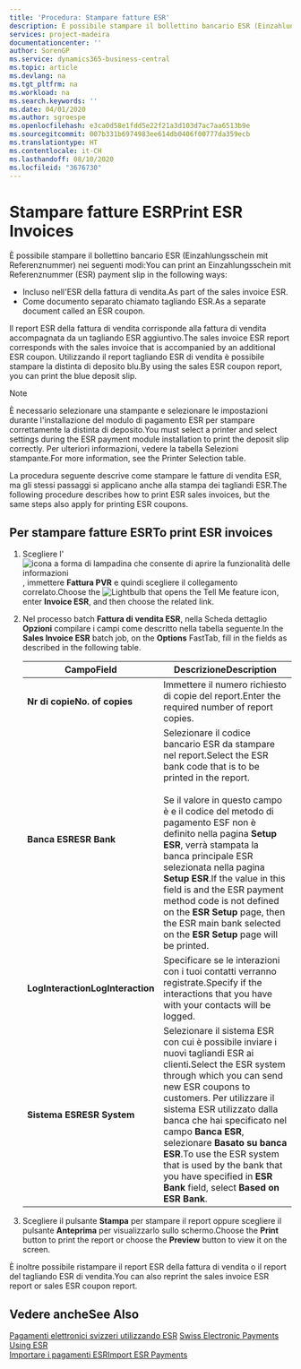 ```yaml
---
title: 'Procedura: Stampare fatture ESR'
description: È possibile stampare il bollettino bancario ESR (Einzahlungsschein mit Referenznummer) in diversi modi.
services: project-madeira
documentationcenter: ''
author: SorenGP
ms.service: dynamics365-business-central
ms.topic: article
ms.devlang: na
ms.tgt_pltfrm: na
ms.workload: na
ms.search.keywords: ''
ms.date: 04/01/2020
ms.author: sgroespe
ms.openlocfilehash: e3ca0d58e1fdd5e22f21a3d103d7ac7aa6513b9e
ms.sourcegitcommit: 007b331b6974983ee614db0406f00777da359ecb
ms.translationtype: HT
ms.contentlocale: it-CH
ms.lasthandoff: 08/10/2020
ms.locfileid: "3676730"
---
```

# <a name="print-esr-invoices"></a><span data-ttu-id="6e9f2-103">Stampare fatture ESR</span><span class="sxs-lookup"><span data-stu-id="6e9f2-103">Print ESR Invoices</span></span>
<span data-ttu-id="6e9f2-104">È possibile stampare il bollettino bancario ESR (Einzahlungsschein mit Referenznummer) nei seguenti modi:</span><span class="sxs-lookup"><span data-stu-id="6e9f2-104">You can print an Einzahlungsschein mit Referenznummer (ESR) payment slip in the following ways:</span></span>  

- <span data-ttu-id="6e9f2-105">Incluso nell'ESR della fattura di vendita.</span><span class="sxs-lookup"><span data-stu-id="6e9f2-105">As part of the sales invoice ESR.</span></span>  
- <span data-ttu-id="6e9f2-106">Come documento separato chiamato tagliando ESR.</span><span class="sxs-lookup"><span data-stu-id="6e9f2-106">As a separate document called an ESR coupon.</span></span>  

<span data-ttu-id="6e9f2-107">Il report ESR della fattura di vendita corrisponde alla fattura di vendita accompagnata da un tagliando ESR aggiuntivo.</span><span class="sxs-lookup"><span data-stu-id="6e9f2-107">The sales invoice ESR report corresponds with the sales invoice that is accompanied by an additional ESR coupon.</span></span> <span data-ttu-id="6e9f2-108">Utilizzando il report tagliando ESR di vendita è possibile stampare la distinta di deposito blu.</span><span class="sxs-lookup"><span data-stu-id="6e9f2-108">By using the sales ESR coupon report, you can print the blue deposit slip.</span></span>  

> [!NOTE]  
>  <span data-ttu-id="6e9f2-109">È necessario selezionare una stampante e selezionare le impostazioni durante l'installazione del modulo di pagamento ESR per stampare correttamente la distinta di deposito.</span><span class="sxs-lookup"><span data-stu-id="6e9f2-109">You must select a printer and select settings during the ESR payment module installation to print the deposit slip correctly.</span></span> <span data-ttu-id="6e9f2-110">Per ulteriori informazioni, vedere la tabella Selezioni stampante.</span><span class="sxs-lookup"><span data-stu-id="6e9f2-110">For more information, see the Printer Selection table.</span></span>  

<span data-ttu-id="6e9f2-111">La procedura seguente descrive come stampare le fatture di vendita ESR, ma gli stessi passaggi si applicano anche alla stampa dei tagliandi ESR.</span><span class="sxs-lookup"><span data-stu-id="6e9f2-111">The following procedure describes how to print ESR sales invoices, but the same steps also apply for printing ESR coupons.</span></span>  

## <a name="to-print-esr-invoices"></a><span data-ttu-id="6e9f2-112">Per stampare fatture ESR</span><span class="sxs-lookup"><span data-stu-id="6e9f2-112">To print ESR invoices</span></span>  

1.  <span data-ttu-id="6e9f2-113">Scegliere l'![icona a forma di lampadina che consente di aprire la funzionalità delle informazioni](../../media/ui-search/search_small.png "Informazioni sull'operazione che si desidera eseguire"), immettere **Fattura PVR** e quindi scegliere il collegamento correlato.</span><span class="sxs-lookup"><span data-stu-id="6e9f2-113">Choose the ![Lightbulb that opens the Tell Me feature](../../media/ui-search/search_small.png "Tell me what you want to do") icon, enter **Invoice ESR**, and then choose the related link.</span></span>  
2.  <span data-ttu-id="6e9f2-114">Nel processo batch **Fattura di vendita ESR**, nella Scheda dettaglio **Opzioni** compilare i campi come descritto nella tabella seguente.</span><span class="sxs-lookup"><span data-stu-id="6e9f2-114">In the **Sales Invoice ESR** batch job, on the **Options** FastTab, fill in the fields as described in the following table.</span></span>  

    |<span data-ttu-id="6e9f2-115">Campo</span><span class="sxs-lookup"><span data-stu-id="6e9f2-115">Field</span></span>|<span data-ttu-id="6e9f2-116">Descrizione</span><span class="sxs-lookup"><span data-stu-id="6e9f2-116">Description</span></span>|  
    |---------------------------------|---------------------------------------|  
    |<span data-ttu-id="6e9f2-117">**Nr di copie**</span><span class="sxs-lookup"><span data-stu-id="6e9f2-117">**No. of copies**</span></span>|<span data-ttu-id="6e9f2-118">Immettere il numero richiesto di copie del report.</span><span class="sxs-lookup"><span data-stu-id="6e9f2-118">Enter the required number of report copies.</span></span>|  
    |<span data-ttu-id="6e9f2-119">**Banca ESR**</span><span class="sxs-lookup"><span data-stu-id="6e9f2-119">**ESR Bank**</span></span>|<span data-ttu-id="6e9f2-120">Selezionare il codice bancario ESR da stampare nel report.</span><span class="sxs-lookup"><span data-stu-id="6e9f2-120">Select the ESR bank code that is to be printed in the report.</span></span><br /><br /> <span data-ttu-id="6e9f2-121">Se il valore in questo campo è <Blank> e il codice del metodo di pagamento ESF non è definito nella pagina **Setup ESR**, verrà stampata la banca principale ESR selezionata nella pagina **Setup ESR**.</span><span class="sxs-lookup"><span data-stu-id="6e9f2-121">If the value in this field is <Blank> and the ESR payment method code is not defined on the **ESR Setup** page, then the ESR main bank selected on the **ESR Setup** page will be printed.</span></span>|  
    |<span data-ttu-id="6e9f2-122">**LogInteraction**</span><span class="sxs-lookup"><span data-stu-id="6e9f2-122">**LogInteraction**</span></span>|<span data-ttu-id="6e9f2-123">Specificare se le interazioni con i tuoi contatti verranno registrate.</span><span class="sxs-lookup"><span data-stu-id="6e9f2-123">Specify if the interactions that you have with your contacts will be logged.</span></span>|  
    |<span data-ttu-id="6e9f2-124">**Sistema ESR**</span><span class="sxs-lookup"><span data-stu-id="6e9f2-124">**ESR System**</span></span>|<span data-ttu-id="6e9f2-125">Selezionare il sistema ESR con cui è possibile inviare i nuovi tagliandi ESR ai clienti.</span><span class="sxs-lookup"><span data-stu-id="6e9f2-125">Select the ESR system through which you can send new ESR coupons to customers.</span></span> <span data-ttu-id="6e9f2-126">Per utilizzare il sistema ESR utilizzato dalla banca che hai specificato nel campo **Banca ESR**, selezionare **Basato su banca ESR**.</span><span class="sxs-lookup"><span data-stu-id="6e9f2-126">To use the ESR system that is used by the bank that you have specified in **ESR Bank** field, select **Based on ESR Bank**.</span></span>|  

3.  <span data-ttu-id="6e9f2-127">Scegliere il pulsante **Stampa** per stampare il report oppure scegliere il pulsante **Anteprima** per visualizzarlo sullo schermo.</span><span class="sxs-lookup"><span data-stu-id="6e9f2-127">Choose the **Print** button to print the report or choose the **Preview** button to view it on the screen.</span></span>  

<span data-ttu-id="6e9f2-128">È inoltre possibile ristampare il report ESR della fattura di vendita o il report del tagliando ESR di vendita.</span><span class="sxs-lookup"><span data-stu-id="6e9f2-128">You can also reprint the sales invoice ESR report or sales ESR coupon report.</span></span>  

## <a name="see-also"></a><span data-ttu-id="6e9f2-129">Vedere anche</span><span class="sxs-lookup"><span data-stu-id="6e9f2-129">See Also</span></span>  
 <span data-ttu-id="6e9f2-130">[Pagamenti elettronici svizzeri utilizzando ESR](swiss-electronic-payments-using-esr.md) </span><span class="sxs-lookup"><span data-stu-id="6e9f2-130">[Swiss Electronic Payments Using ESR](swiss-electronic-payments-using-esr.md) </span></span>  
 [<span data-ttu-id="6e9f2-131">Importare i pagamenti ESR</span><span class="sxs-lookup"><span data-stu-id="6e9f2-131">Import ESR Payments</span></span>](how-to-import-esr-payments.md)
